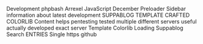 Development
phpbash
Arrexel
JavaScript
December
Preloader
Sidebar
information
about
latest
development
SUPPABLOG
TEMPLATE
CRAFTED
COLORLIB
Content
helps
pentesting
tested
multiple
different
servers
useful
actually
developed
exact
server
Template
Colorlib
Loading
Suppablog
Search
ENTRIES
Single
https
github
